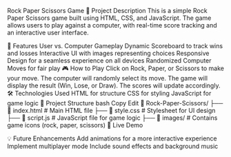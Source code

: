Rock Paper Scissors Game
📌 Project Description
This is a simple Rock Paper Scissors game built using HTML, CSS, and JavaScript. The game allows users to play against a computer, with real-time score tracking and an interactive user interface.

🚀 Features
User vs. Computer Gameplay
Dynamic Scoreboard to track wins and losses
Interactive UI with images representing choices
Responsive Design for a seamless experience on all devices
Randomized Computer Moves for fair play
🎮 How to Play
Click on Rock, Paper, or Scissors to make your move.
The computer will randomly select its move.
The game will display the result (Win, Lose, or Draw).
The scores will update accordingly.
🛠️ Technologies Used
HTML for structure
CSS for styling
JavaScript for game logic
📂 Project Structure
bash
Copy
Edit
📂 Rock-Paper-Scissors/
├── 📄 index.html   # Main HTML file
├── 📄 style.css    # Stylesheet for UI design
├── 📄 script.js    # JavaScript file for game logic
├── 📂 images/      # Contains game icons (rock, paper, scissors)
🔗 Live Demo


💡 Future Enhancements
Add animations for a more interactive experience
Implement multiplayer mode
Include sound effects and background music

